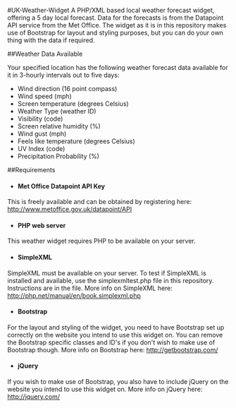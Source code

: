 #UK-Weather-Widget
A PHP/XML based local weather forecast widget, offering a 5 day local forecast. Data for the forecasts is from the Datapoint API service from the Met Office. The widget as it is in this repository makes use of Bootstrap for layout and styling purposes, but you can do your own thing with the data if required.

##Weather Data Available

Your specified location has the following weather forecast data available for it in 3-hourly intervals out to five days:

* Wind direction (16 point compass)
* Wind speed (mph)
* Screen temperature (degrees Celsius)
* Weather Type (weather ID)
* Visibility (code)
* Screen relative humidity (%)
* Wind gust (mph)
* Feels like temperature (degrees Celsius)
* UV Index (code)
* Precipitation Probability (%)

##Requirements

* #### Met Office Datapoint API Key
This is freely available and can be obtained by registering here: http://www.metoffice.gov.uk/datapoint/API

* #### PHP web server
This weather widget requires PHP to be available on your server.

* #### SimpleXML 
SimpleXML must be available on your server. 
To test if SimpleXML is installed and available, use the simplexmltest.php file in this repository. Instructions are in the file. 
More info on SimpleXML here: http://php.net/manual/en/book.simplexml.php


* #### Bootstrap
For the layout and styling of the widget, you need to have Bootstrap set up correctly on the website you intend to use this widget on. You can remove the Bootstrap specific classes and ID's if you don't wish to make use of Bootstrap though. 
More info on Bootstrap here: http://getbootstrap.com/

* #### jQuery
If you wish to make use of Bootstrap, you also have to include jQuery on the website you intend to use this widget on.
More info on jQuery here: http://jquery.com/



